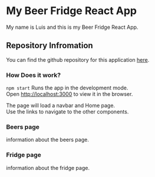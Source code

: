 # My Beer Fridge React App
My name is Luis and this is my Beer Fridge React App.

## Repository Infromation
You can find the github repository for this application [here](https://github.com/foreverluiscastro/React-Drinks-App).

### How Does it work?

`npm start` Runs the app in the development mode.\
Open [http://localhost:3000](http://localhost:3000) to view it in the browser.

The page will load a navbar and Home page.\
Use the links to navigate to the other components.

### Beers page

information about the beers page.

### Fridge page

information about the fridge page.

